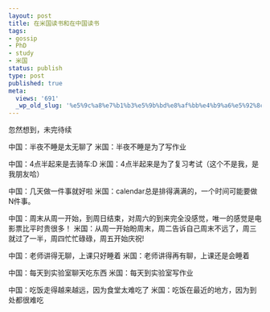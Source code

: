 ```yaml
---
layout: post
title: 在米国读书和在中国读书
tags:
- gossip
- PhD
- study
- 米国
status: publish
type: post
published: true
meta:
  views: '691'
  _wp_old_slug: '%e5%9c%a8%e7%b1%b3%e5%9b%bd%e8%af%bb%e4%b9%a6%e5%92%8c%e5%9c%a8%e4%b8%ad%e5%9b%bd%e8%af%bb%e4%b9%a6'
---
```

忽然想到，未完待续</p>
中国：半夜不睡是太无聊了
米国：半夜不睡是为了写作业

中国：4点半起来是去骑车:D
米国：4点半起来是为了复习考试（这个不是我，是我朋友哈）

中国：几天做一件事就好啦
米国：calendar总是排得满满的，一个时间可能要做N件事。

中国：周末从周一开始，到周日结束，对周六的到来完全没感觉，唯一的感觉是电影票比平时贵很多！
米国：从周一开始盼周末，周二告诉自己周末不远了，周三就过了一半，周四忙忙碌碌，周五开始庆祝!

中国：老师讲得无聊，上课只好睡着
米国：老师讲得再有聊，上课还是会睡着

中国：每天到实验室聊天吃东西
米国：每天到实验室写作业

中国：吃饭走得越来越远，因为食堂太难吃了
米国：吃饭在最近的地方，因为到处都很难吃
